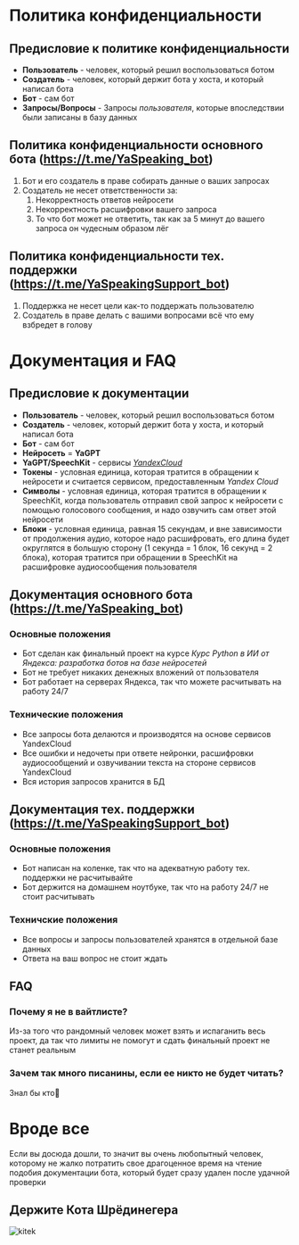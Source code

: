 # Политика конфиденциальности
## Предисловие к политике конфиденциальности
- **Пользователь** - человек, который решил воспользоваться ботом
- **Создатель** - человек, который держит бота у хоста, и который написал бота
- **Бот** - сам бот
- **Запросы/Вопросы** - Запросы *пользователя*, которые впоследствии были записаны в базу данных
## Политика конфиденциальности основного бота (https://t.me/YaSpeaking_bot)
1) Бот и его создатель в праве собирать данные о ваших запросах
2) Создатель не несет ответственности за:
   1) Некорректность ответов нейросети 
   2) Некорректность расшифровки вашего запроса
   3) То что бот может не ответить, так как за 5 минут до вашего запроса он чудесным образом лёг
## Политика конфиденциальности тех. поддержки (https://t.me/YaSpeakingSupport_bot)
1) Поддержка не несет цели как-то поддержать пользователю
2) Создатель в праве делать с вашими вопросами всё что ему взбредет в голову
# Документация и **FAQ**
## Предисловие к документации
- **Пользователь** - человек, который решил воспользоваться ботом
- **Создатель** - человек, который держит бота у хоста, и который написал бота
- **Бот** - сам бот
- **Нейросеть** = **YaGPT**
- **YaGPT/SpeechKit** - сервисы [*YandexCloud*](https://yandex.cloud/ru/?utm_referrer=https%3A%2F%2Fyandex.ru%2F)
- **Токены** - условная единица, которая тратится в обращении к нейросети и считается сервисом, предоставленным *Yandex Cloud*
- **Символы** - условная единица, которая тратится в обращении к SpeechKit, когда пользователь отправил свой запрос к нейросети с помощью голосового сообщения, и надо озвучить сам ответ этой нейросети
- **Блоки** - условная единица, равная 15 секундам, и вне зависимости от продолжения аудио, которое надо расшифровать, его длина будет округлятся в большую сторону (1 секунда = 1 блок, 16 секунд = 2 блока), которая тратится при обращении в SpeechKit на расшифровке аудиосообщения пользователя
## Документация основного бота (https://t.me/YaSpeaking_bot)
### Основные положения
- Бот сделан как финальный проект на курсе *Курс Python в ИИ от Яндекса: разработка ботов на базе нейросетей*
- Бот не требует никаких денежных вложений от пользователя
- Бот работает на серверах Яндекса, так что можете расчитывать на работу 24/7
### Технические положения
- Все запросы бота делаются и производятся на основе сервисов YandexCloud
- Все ошибки и недочеты при ответе нейронки, расшифровки аудиосообщений и озвучивании текста на стороне сервисов YandexCloud
- Вся история запросов хранится в БД
## Документация тех. поддержки (https://t.me/YaSpeakingSupport_bot)
### Основные положения
- Бот написан на коленке, так что на адекватную работу тех. поддержки не расчитывайте
- Бот держится на домашнем ноутбуке, так что на работу 24/7 не стоит расчитывать
### Техничские положения
- Все вопросы и запросы пользователей хранятся в отдельной базе данных
- Ответа на ваш вопрос не стоит ждать
## FAQ
### Почему я не в вайтлисте?
Из-за того что рандомный человек может взять и испаганить весь проект, да так что лимиты не помогут и сдать финальный проект не станет реальным
### Зачем так много писанины, если ее никто не будет читать?
Знал бы кто🤔

# Вроде все
Если вы досюда дошли, то значит вы очень любопытный человек, которому не жалко потратить свое драгоценное время на чтение подобия документации бота, который будет сразу удален после удачной проверки
## Держите Кота Шрёдинегера
![kitek](https://avatars.mds.yandex.net/i?id=1f7da7e49012f672114d70f08ad26afb4f4e7c7d-10752752-images-thumbs&n=13)